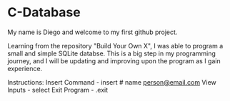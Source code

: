 # C-Database
My name is Diego and welcome to my first github project.

Learning from the repository "Build Your Own X", I was able to program a small and simple SQLite databse.
This is a big step in my programming journey, and I will be updating and improving upon the program as I gain experience.

Instructions:
Insert Command - insert # name person@email.com
View Inputs - select
Exit Program - .exit